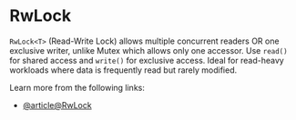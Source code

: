 # RwLock

`RwLock<T>` (Read-Write Lock) allows multiple concurrent readers OR one exclusive writer, unlike Mutex which allows only one accessor. Use `read()` for shared access and `write()` for exclusive access. Ideal for read-heavy workloads where data is frequently read but rarely modified.

Learn more from the following links:

- [@article@RwLock](https://doc.rust-lang.org/std/sync/struct.RwLock.html)